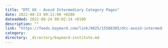 ```yaml
---
title: "DTC UX - Avoid Intermediary Category Pages"
date: 2022-08-23 09:11:00 +0200
dateadded: 2022-08-24 00:02:14 +0100
description: ""
link: "https://feeds.baymard.com/link/9825/15588305/dtc-avoid-intermediary-category-pages"
category:
directory: _directory/baymard-institute.md
---
```

